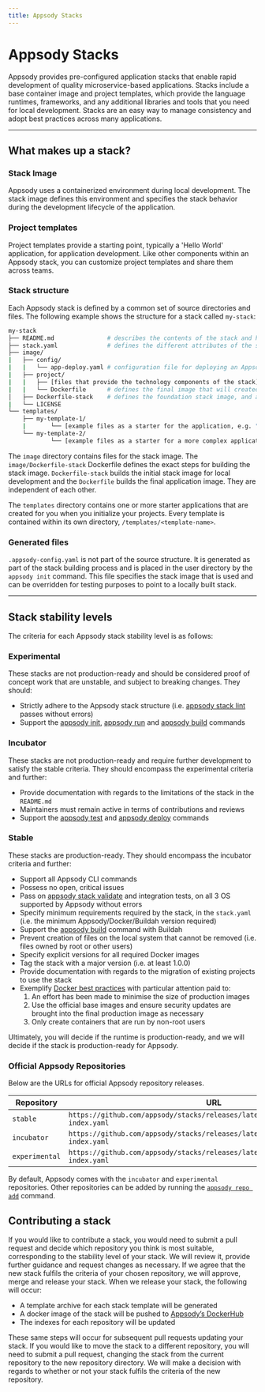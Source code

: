 ```yaml
---
title: Appsody Stacks
---
```


# Appsody Stacks

Appsody provides pre-configured application stacks that enable rapid development of quality microservice-based applications. Stacks include a base container image and project templates, which provide the language runtimes, frameworks, and any additional libraries and tools that you need for local development. Stacks are an easy way to manage consistency and adopt best practices across many applications.

---

## What makes up a stack?

### Stack Image

Appsody uses a containerized environment during local development. The stack image defines this environment and specifies the stack behavior during the development lifecycle of the application.  

### Project templates
Project templates provide a starting point, typically a 'Hello World' application, for application development. Like other components within an Appsody stack, you can customize project templates and share them across teams.  

### Stack structure

Each Appsody stack is defined by a common set of source directories and files. The following example shows the structure for a stack called `my-stack`:

```bash
my-stack
├── README.md               # describes the contents of the stack and how it should be used
├── stack.yaml              # defines the different attributes of the stack and which template the stack should use by default
├── image/
|   ├── config/
|   |   └── app-deploy.yaml # configuration file for deploying an Appsody project using the Appsody Operator
|   ├── project/
|   |   ├── [files that provide the technology components of the stack]
|   |   └── Dockerfile      # defines the final image that will created by the appsody build command
│   ├── Dockerfile-stack    # defines the foundation stack image, and a set of environment variables for the local development cycle
|   └── LICENSE
└── templates/
    ├── my-template-1/
    |       └── [example files as a starter for the application, e.g. "hello world"]
    └── my-template-2/
            └── [example files as a starter for a more complex application]

```

The `image` directory contains files for the stack image. The `image/Dockerfile-stack` Dockerfile defines the exact steps for building the stack image. `Dockerfile-stack` builds the initial stack image for local development and the `Dockerfile` builds the final application image. They are independent of each other.

The `templates` directory contains one or more starter applications that are created for you when you initialize your projects. Every template is contained within its own directory, `/templates/<template-name>`.

### Generated files

`.appsody-config.yaml` is not part of the source structure. It is generated as part of the stack building process and is placed in the user directory by the `appsody init` command. This file specifies the stack image that is used and can be overridden for testing purposes to point to a locally built stack.

---

## Stack stability levels

The criteria for each Appsody stack stability level is as follows:

### Experimental
These stacks are not production-ready and should be considered proof of concept work that are unstable, and subject to breaking changes. They should:
- Strictly adhere to the Appsody stack structure (i.e. [appsody stack lint](https://appsody.dev/docs/using-appsody/cli-commands#appsody-stack-lint) passes without errors)
- Support the [appsody init](https://appsody.dev/docs/using-appsody/cli-commands#appsody-init), [appsody run](https://appsody.dev/docs/using-appsody/cli-commands#appsody-run) and [appsody build](https://appsody.dev/docs/using-appsody/cli-commands#appsody-build) commands

### Incubator
These stacks are not production-ready and require further development to satisfy the stable criteria. They should encompass the experimental criteria and further:
- Provide documentation with regards to the limitations of the stack in the `README.md`
- Maintainers must remain active in terms of contributions and reviews
- Support the [appsody test](https://appsody.dev/docs/using-appsody/cli-commands#appsody-test) and [appsody deploy](https://appsody.dev/docs/using-appsody/cli-commands#appsody-deploy) commands

### Stable
These stacks are production-ready. They should encompass the incubator criteria and further:
- Support all Appsody CLI commands
- Possess no open, critical issues
- Pass on [appsody stack validate](https://appsody.dev/docs/using-appsody/cli-commands#appsody-stack-validate) and integration tests, on all 3 OS supported by Appsody without errors
- Specify minimum requirements required by the stack, in the `stack.yaml` (i.e. the minimum Appsody/Docker/Buildah version required)
- Support the [appsody build](https://appsody.dev/docs/using-appsody/cli-commands#appsody-build) command with Buildah
- Prevent creation of files on the local system that cannot be removed (i.e. files owned by root or other users)
- Specify explicit versions for all required Docker images
- Tag the stack with a major version (i.e. at least 1.0.0)
- Provide documentation with regards to the migration of existing projects to use the stack
- Exemplify [Docker best practices](https://docs.docker.com/develop/develop-images/dockerfile_best-practices/) with particular attention paid to:
    1. An effort has been made to minimise the size of production images 
    2. Use the official base images and ensure security updates are brought into the final production image as necessary
    3. Only create containers that are run by non-root users

Ultimately, you will decide if the runtime is production-ready, and we will decide if the stack is production-ready for Appsody.

### Official Appsody Repositories

Below are the URLs for official Appsody repository releases.

| Repository     | URL                                                                                  |
| -------------- | ------------------------------------------------------------------------------------ |
| `stable`       | `https://github.com/appsody/stacks/releases/latest/download/stable-index.yaml`       |
| `incubator`    | `https://github.com/appsody/stacks/releases/latest/download/incubator-index.yaml`    |
| `experimental` | `https://github.com/appsody/stacks/releases/latest/download/experimental-index.yaml` |

By default, Appsody comes with the `incubator` and `experimental` repositories. Other repositories can be added by running the [`appsody repo add`](/docs/using-appsody/cli-commands/#appsody-repo-add) command.

## Contributing a stack

If you would like to contribute a stack, you would need to submit a pull request and decide which repository you think is most suitable, corresponding to the stability level of your stack. We will review it, provide further guidance and request changes as necessary. If we agree that the new stack fulfils the criteria of your chosen repository, we will approve, merge and release your stack. When we release your stack, the following will occur:
- A template archive for each stack template will be generated
- A docker image of the stack will be pushed to [Appsody’s DockerHub](https://hub.docker.com/u/appsody)
- The indexes for each repository will be updated

These same steps will occur for subsequent pull requests updating your stack. If you would like to move the stack to a different repository, you will need to submit a pull request, changing the stack from the current repository to the new repository directory. We will make a decision with regards to whether or not your stack fulfils the criteria of the new repository.